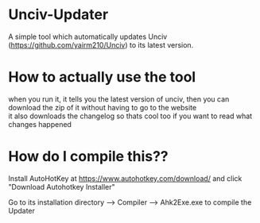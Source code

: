 # Unciv-Updater
A simple tool which automatically updates Unciv (https://github.com/yairm210/Unciv) to its latest version.

# How to actually use the tool

when you run it, it tells you the latest version of unciv, then you can download the zip of it without having to go to the website                               
it also downloads the changelog so thats cool too if you want to read what changes happened
# How do I compile this??

Install AutoHotKey at https://www.autohotkey.com/download/ and click "Download Autohotkey Installer"

Go to its installation directory --> Compiler --> Ahk2Exe.exe to compile the Updater

